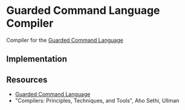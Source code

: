 # Guarded Command Language Compiler
Compiler for the [Guarded Command Language](https://en.wikipedia.org/wiki/Guarded_Command_Language)

## Implementation 

## Resources
- [Guarded Command Language](https://en.wikipedia.org/wiki/Guarded_Command_Language) 
- "Compilers: Principles, Techniques, and Tools", Aho Sethi, Ullman

